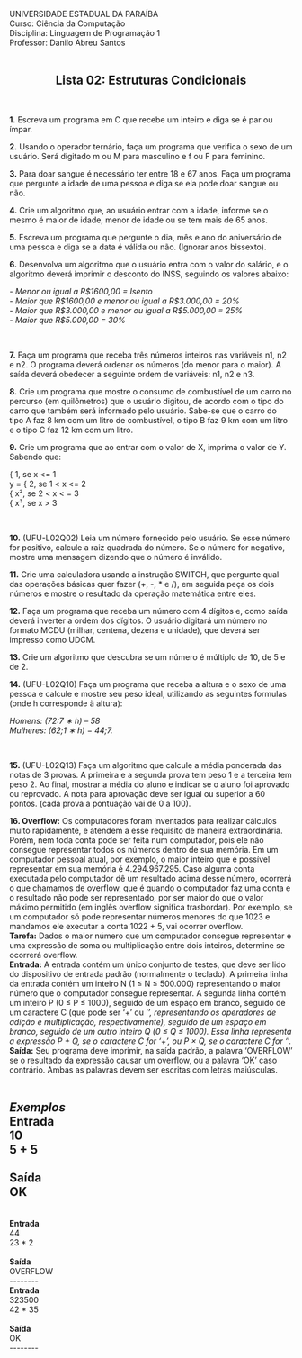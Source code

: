 UNIVERSIDADE ESTADUAL DA PARAÍBA<br>
Curso: Ciência da Computação<br>
Disciplina: Linguagem de Programação 1<br>
Professor: Danilo Abreu Santos<br>
<br>
<center><h2><b>Lista 02: Estruturas Condicionais</b><br></h2></center>
<br>

<b>1.</b> Escreva um programa em C que recebe um inteiro e diga se é par ou ímpar.
<br>

<b>2.</b> Usando o operador ternário, faça um programa que verifica o sexo de um usuário.
Será digitado m ou M para masculino e f ou F para feminino.
<br>

<b>3.</b> Para doar sangue é necessário ter entre 18 e 67 anos. Faça um programa que
pergunte a idade de uma pessoa e diga se ela pode doar sangue ou não.
<br>

<b>4.</b> Crie um algoritmo que, ao usuário entrar com a idade, informe se o mesmo é maior
de idade, menor de idade ou se tem mais de 65 anos.
<br>

<b>5.</b> Escreva um programa que pergunte o dia, mês e ano do aniversário de uma pessoa
e diga se a data é válida ou não. (Ignorar anos bissexto).
<br>

<b>6.</b> Desenvolva um algoritmo que o usuário entra com o valor do salário, e o algoritmo
deverá imprimir o desconto do INSS, seguindo os valores abaixo:
<br>
<p><em> - Menor ou igual a R$1600,00 = Isento<br>
- Maior que R$1600,00 e menor ou igual a R$3.000,00 = 20%<br>
- Maior que R$3.000,00 e menor ou igual a R$5.000,00 = 25%<br>
- Maior que R$5.000,00 = 30%</em><p>
<br>

<b>7.</b> Faça um programa que receba três números inteiros nas variáveis n1, n2 e n2. O
programa deverá ordenar os números (do menor para o maior). A saída deverá
obedecer a seguinte ordem de variáveis: n1, n2 e n3.
<br>

<b>8.</b> Crie um programa que mostre o consumo de combustível de um carro no percurso
(em quilômetros) que o usuário digitou, de acordo com o tipo do carro que também
será informado pelo usuário. Sabe-se que o carro do tipo A faz 8 km com um litro
de combustível, o tipo B faz 9 km com um litro e o tipo C faz 12 km com um litro.
<br>

<b>9.</b> Crie um programa que ao entrar com o valor de X, imprima o valor de Y. Sabendo
que:
<br>
  <p>
       { 1, se x <= 1<br>
   y = { 2, se 1 < x <= 2<br>
       { x², se 2 < x < = 3<br>
       { x³, se x > 3
  </p>
<br>

<b>10.</b> (UFU-L02Q02) Leia um número fornecido pelo usuário. Se esse número for positivo,
calcule a raiz quadrada do número. Se o número for negativo, mostre uma mensagem
dizendo que o número é inválido.
<br>

<b>11.</b> Crie uma calculadora usando a instrução SWITCH, que pergunte qual das
operações básicas quer fazer (+, -, * e /), em seguida peça os dois números e
mostre o resultado da operação matemática entre eles.
<br>

<b>12.</b> Faça um programa que receba um número com 4 dígitos e, como saída deverá
inverter a ordem dos dígitos. O usuário digitará um número no formato MCDU
(milhar, centena, dezena e unidade), que deverá ser impresso como UDCM.
<br>

<b>13.</b> Crie um algoritmo que descubra se um número é múltiplo de 10, de 5 e de 2.
<br>

<b>14.</b> (UFU-L02Q10) Faça um programa que receba a altura e o sexo de uma pessoa e
calcule e mostre seu peso ideal, utilizando as seguintes formulas (onde h
corresponde à altura):
<p><em>Homens: (72:7 ∗ h) – 58<br>
Mulheres: (62;1 ∗ h) − 44;7.</em></p>
<br>

<b>15.</b> (UFU-L02Q13) Faça um algoritmo que calcule a média ponderada das notas de 3
provas. A primeira e a segunda prova tem peso 1 e a terceira tem peso 2. Ao final,
mostrar a média do aluno e indicar se o aluno foi aprovado ou reprovado. A nota
para aprovação deve ser igual ou superior a 60 pontos. (cada prova a pontuação
vai de 0 a 100).
<br>

<b>16. Overflow:</b>  Os computadores foram inventados para realizar cálculos muito rapidamente,
e atendem a esse requisito de maneira extraordinária. Porém, nem toda conta pode ser
feita num computador, pois ele não consegue representar todos os números dentro de sua
memória. Em um computador pessoal atual, por exemplo, o maior inteiro que é possível
representar em sua memória é 4.294.967.295. Caso alguma conta executada pelo
computador dê um resultado acima desse número, ocorrerá o que chamamos de overflow,
que é quando o computador faz uma conta e o resultado não pode ser representado, por
ser maior do que o valor máximo permitido (em inglês overflow significa trasbordar). Por
exemplo, se um computador só pode representar números menores do que 1023 e
mandamos ele executar a conta 1022 + 5, vai ocorrer overflow.
</br>
<b>Tarefa:</b> Dados o maior número que um computador consegue representar e uma
expressão de soma ou multiplicação entre dois inteiros, determine se ocorrerá overflow.<br>
<b>Entrada:</b> A entrada contém um único conjunto de testes, que deve ser lido do dispositivo
de entrada padrão (normalmente o teclado). A primeira linha da entrada contém um
inteiro N (1 ≤ N ≤ 500.000) representando o maior número que o computador consegue
representar. A segunda linha contém um inteiro P (0 ≤ P ≤ 1000), seguido de um espaço
em branco, seguido de um caractere C (que pode ser ‘+’ ou ‘<b>*</b>’, representando os
operadores de adição e multiplicação, respectivamente), seguido de um espaço em
branco, seguido de um outro inteiro Q (0 ≤ Q ≤ 1000). Essa linha representa a expressão
P + Q, se o caractere C for ‘+’, ou P × Q, se o caractere C for ‘<b>*</b>’.<br>
<b>Saída:</b> Seu programa deve imprimir, na saída padrão, a palavra ‘OVERFLOW’ se o
resultado da expressão causar um overflow, ou a palavra ‘OK’ caso contrário. Ambas as
palavras devem ser escritas com letras maiúsculas.
<br><br>

<b><em>Exemplos</em></b><br>
<b>Entrada</b><br>
10<br>
5 + 5<br>
<br>
<b>Saída</b><br>
OK<br>
--------
<br>
<b>Entrada</b><br>
44<br>
23 * 2<br>
<br>
<b>Saída</b><br>
OVERFLOW<br>
--------
<br>
<b>Entrada</b><br>
323500<br>
42 * 35<br>
<br>
<b>Saída</b><br>
OK<br>
--------
<br>
